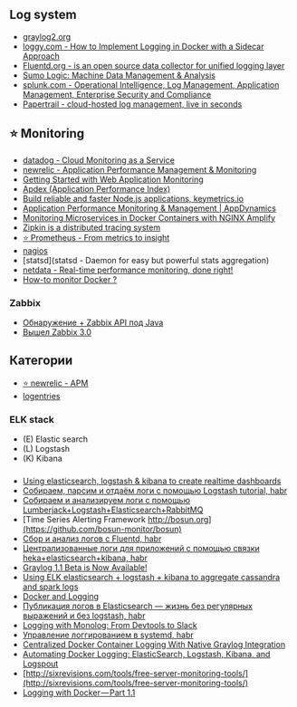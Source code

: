 ## Log system
 - [graylog2.org ](https://www.graylog2.org/)
 - [loggy.com - How to Implement Logging in Docker with a Sidecar Approach ](https://www.loggly.com/blog/how-to-implement-logging-in-docker-with-a-sidecar-approach/)
 - [Fluentd.org - is an open source data collector for unified logging layer](http://www.fluentd.org/)
 - [Sumo Logic: Machine Data Management &amp; Analysis](http://www.sumologic.com/)
 - [splunk.com - Operational Intelligence, Log Management, Application Management, Enterprise Security and Compliance](http://www.splunk.com/)
 - [Papertrail - cloud-hosted log management, live in seconds](https://papertrailapp.com/)

## :star: Monitoring
- [datadog - Cloud Monitoring as a Service](https://www.datadoghq.com/)
- [newrelic - Application Performance Management & Monitoring](http://newrelic.com/)
- [Getting Started with Web Application Monitoring](http://www.sitepoint.com/guide-monitoring-web-applications/)
- [Apdex (Application Performance Index)](https://en.wikipedia.org/wiki/Apdex)
- [Build reliable and faster Node.js applications, keymetrics.io](https://keymetrics.io/)
- [Application Performance Monitoring & Management | AppDynamics](https://www.appdynamics.com/)
- [Monitoring Microservices in Docker Containers with NGINX Amplify](https://www.nginx.com/blog/monitoring-microservices-docker-containers-nginx-amplify/)
- [Zipkin is a distributed tracing system](https://github.com/openzipkin/zipkin)
- [:star: Prometheus - From metrics to insight](https://prometheus.io/)
- [nagios](https://www.nagios.org/)
- [statsd](statsd - Daemon for easy but powerful stats aggregation)
- [netdata - Real-time performance monitoring, done right!](http://my-netdata.io/)
- [How-to monitor Docker ?](https://opsnotice.xyz/how-to-monitor-docker-hosts/)

### Zabbix
- [Обнаружение + Zabbix API под Java](https://habrahabr.ru/company/at_consulting/blog/277027/)
- [Вышел Zabbix 3.0](https://habrahabr.ru/company/zabbix/blog/277265/)

## Категории
- [:star: newrelic - APM](https://github.com/NBakaev/awesome/blob/master/docs/logging/newrelic/newrelic.md)   
- [logentries](https://github.com/NBakaev/awesome/blob/master/docs/logging/logentries/README.md)   

### ELK stack
 - (E) Elastic search
 - (L) Logstash
 - (K) Kibana

#####
 - [Using elasticsearch, logstash & kibana to create realtime dashboards](https://speakerdeck.com/elasticsearch/using-elasticsearch-logstash-and-kibana-to-create-realtime-dashboards)
 - [Собираем, парсим и отдаём логи с помощью Logstash tutorial, habr](http://habrahabr.ru/post/165059/)
 - [Собираем и анализируем логи с помощью Lumberjack+Logstash+Elasticsearch+RabbitMQ](http://habrahabr.ru/company/maxifier/blog/216201/)
 - [Time Series Alerting Framework http://bosun.org](https://github.com/bosun-monitor/bosun)
 - [Сбор и анализ логов с Fluentd, habr](http://habrahabr.ru/company/selectel/blog/250969/)
 - [Централизованные логи для приложений с помощью связки heka+elasticsearch+kibana, habr](http://habrahabr.ru/post/250803/)
 - [Graylog 1.1 Beta is Now Available!](https://www.graylog.org/graylog-1-1-beta-is-now-available/)   
 - [Using ELK elasticsearch + logstash + kibana to aggregate cassandra and spark logs](http://www.javacodegeeks.com/2015/06/using-elk-elasticsearch-logstash-kibana-to-aggregate-cassandra-and-spark-logs.html)
 - [Docker and Logging](http://www.linux.com/news/enterprise/systems-management/851727-docker-and-logging)
 - [Публикация логов в Elasticsearch — жизнь без регулярных выражений и без logstash, habr](http://habrahabr.ru/post/267009/)
 - [Logging with Monolog: From Devtools to Slack](http://www.sitepoint.com/logging-with-monolog-from-devtools-to-slack/)
 - [Управление логгированием в systemd, habr](http://habrahabr.ru/company/selectel/blog/264731/)
 - [Centralized Docker Container Logging With Native Graylog Integration](https://www.graylog.org/centralize-your-docker-container-logging-with-graylog-native-integration/)
 - [Automating Docker Logging: ElasticSearch, Logstash, Kibana, and Logspout](http://nathanleclaire.com/blog/2015/04/27/automating-docker-logging-elasticsearch-logstash-kibana-and-logspout/)
 - [http://sixrevisions.com/tools/free-server-monitoring-tools/](http://sixrevisions.com/tools/free-server-monitoring-tools/)
 - [Logging with Docker — Part 1.1](https://medium.com/@yoanis_gil/logging-with-docker-part-1-1-965cb5e17165#.rs6ivrqlk)
